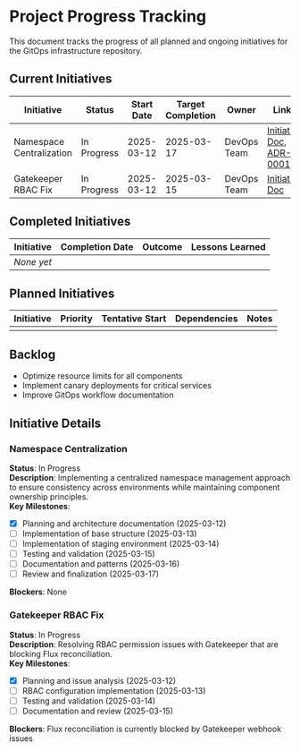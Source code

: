 # Project Progress Tracking

This document tracks the progress of all planned and ongoing initiatives for the GitOps infrastructure repository.

## Current Initiatives

| Initiative | Status | Start Date | Target Completion | Owner | Links |
|------------|--------|------------|-------------------|-------|-------|
| Namespace Centralization | In Progress | 2025-03-12 | 2025-03-17 | DevOps Team | [Initiative Doc](initiatives/2025-03-12-namespace-centralization.md), [ADR-0001](decisions/ADR-0001-namespace-management.md) |
| Gatekeeper RBAC Fix | In Progress | 2025-03-12 | 2025-03-15 | DevOps Team | [Initiative Doc](initiatives/2025-03-12-gatekeeper-rbac-fix.md) |

## Completed Initiatives

| Initiative | Completion Date | Outcome | Lessons Learned |
|------------|-----------------|---------|----------------|
| *None yet* | | | |

## Planned Initiatives

| Initiative | Priority | Tentative Start | Dependencies | Notes |
|------------|----------|-----------------|--------------|-------|
| | | | | |

## Backlog

- Optimize resource limits for all components
- Implement canary deployments for critical services
- Improve GitOps workflow documentation

## Initiative Details

### Namespace Centralization
**Status**: In Progress  
**Description**: Implementing a centralized namespace management approach to ensure consistency across environments while maintaining component ownership principles.  
**Key Milestones**:
- [x] Planning and architecture documentation (2025-03-12)
- [ ] Implementation of base structure (2025-03-13)
- [ ] Implementation of staging environment (2025-03-14)
- [ ] Testing and validation (2025-03-15)
- [ ] Documentation and patterns (2025-03-16)
- [ ] Review and finalization (2025-03-17)

**Blockers**: None 

### Gatekeeper RBAC Fix
**Status**: In Progress  
**Description**: Resolving RBAC permission issues with Gatekeeper that are blocking Flux reconciliation.  
**Key Milestones**:
- [x] Planning and issue analysis (2025-03-12)
- [ ] RBAC configuration implementation (2025-03-13)
- [ ] Testing and validation (2025-03-14)
- [ ] Documentation and review (2025-03-15)

**Blockers**: Flux reconciliation is currently blocked by Gatekeeper webhook issues 